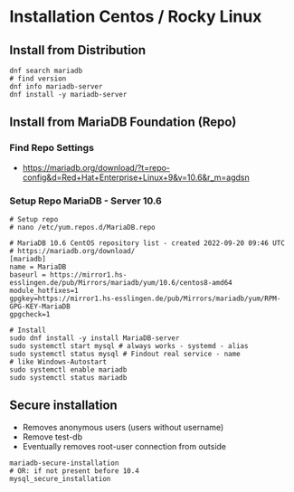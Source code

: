 # Installation Centos / Rocky Linux 

## Install from Distribution 


```
dnf search mariadb
# find version 
dnf info mariadb-server 
dnf install -y mariadb-server 
```


## Install from MariaDB Foundation (Repo) 

### Find Repo Settings 

  * https://mariadb.org/download/?t=repo-config&d=Red+Hat+Enterprise+Linux+9&v=10.6&r_m=agdsn

### Setup Repo MariaDB - Server 10.6

```
# Setup repo 
# nano /etc/yum.repos.d/MariaDB.repo
```

```
# MariaDB 10.6 CentOS repository list - created 2022-09-20 09:46 UTC
# https://mariadb.org/download/
[mariadb]
name = MariaDB
baseurl = https://mirror1.hs-esslingen.de/pub/Mirrors/mariadb/yum/10.6/centos8-amd64
module_hotfixes=1
gpgkey=https://mirror1.hs-esslingen.de/pub/Mirrors/mariadb/yum/RPM-GPG-KEY-MariaDB
gpgcheck=1
```

```
# Install
sudo dnf install -y install MariaDB-server
sudo systemctl start mysql # always works - systemd - alias 
sudo systemctl status mysql # Findout real service - name
# like Windows-Autostart
sudo systemctl enable mariadb  
sudo systemctl status mariadb 
```


## Secure installation 

  * Removes anonymous users (users without username)
  * Remove test-db
  * Eventually removes root-user connection from outside 

```
mariadb-secure-installation 
# OR: if not present before 10.4 
mysql_secure_installation 
```
